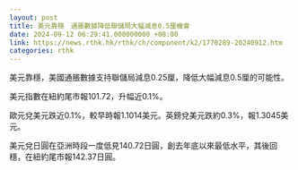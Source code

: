 ```yaml
---
layout: post
title: 美元靠穩　通脹數據降低聯儲局大幅減息0.5厘機會
date: 2024-09-12 06:29:41.000000000 +08:00
link: https://news.rthk.hk/rthk/ch/component/k2/1770289-20240912.htm
categories: rthk
---
```


美元靠穩，美國通脹數據支持聯儲局減息0.25厘，降低大幅減息0.5厘的可能性。

美元指數在紐約尾市報101.72，升幅近0.1%。

歐元兌美元跌近0.1%，較早時報1.1014美元。英鎊兌美元跌約0.3%，報1.3045美元。

美元兌日圓在亞洲時段一度低見140.72日圓，創去年底以來最低水平，其後回穩，在紐約尾市報142.37日圓。
